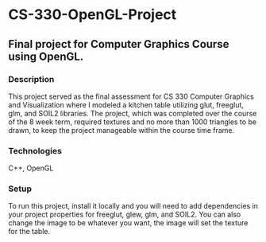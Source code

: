 # CS-330-OpenGL-Project
<h2>Final project for Computer Graphics Course using OpenGL. </h2> 

<h3>Description</h3>
<p>This project served as the final assessment for CS 330 Computer Graphics and Visualization where I modeled a kitchen table utilizing glut, freeglut, glm, and SOIL2 libraries. 
  The project, which was completed over the course of the 8 week term, required textures and no more than 1000 triangles to be drawn, to keep the project manageable within the course time frame. 
</p>

<h3>Technologies</h3>
<p>C++, OpenGL</p>

<h3>Setup</h3>
<p>To run this project, install it locally and you will need to add dependencies in your project properties for freeglut, glew, glm, and SOIL2.
   You can also change the image to be whatever you want, the image will set the texture for the table. 
</p>
